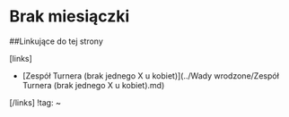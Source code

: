 # Brak miesiączki





##Linkujące do tej strony

[links]

- [Zespół Turnera (brak jednego X u kobiet)](../Wady wrodzone/Zespół Turnera (brak jednego X u kobiet).md)


[/links]
!tag:
~

